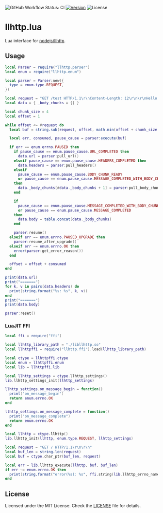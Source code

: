![GitHub Workflow Status: CI](https://img.shields.io/github/workflow/status/MunifTanjim/llhttp.lua/CI/main?label=CI&style=for-the-badge)
[![Version](https://img.shields.io/luarocks/v/MunifTanjim/llhttp?color=%232c3e67&style=for-the-badge)](https://luarocks.org/modules/MunifTanjim/llhttp)
![License](https://img.shields.io/github/license/MunifTanjim/llhttp.lua?style=for-the-badge)

# llhttp.lua

Lua interface for [nodejs/llhttp](https://github.com/nodejs/llhttp).

## Usage

```lua
local Parser = require("llhttp.parser")
local enum = require("llhttp.enum")

local parser = Parser:new({
  type = enum.type.REQUEST,
})

local request = "GET /test HTTP/1.1\r\nContent-Length: 12\r\n\r\nHello World!\r\n"
local data = { _body_chunks = {} }

local chunk_size = 4
local offset = 1

while offset <= #request do
  local buf = string.sub(request, offset, math.min(offset + chunk_size - 1, #request))

  local err, consumed, pause_cause = parser:execute(buf)

  if err == enum.errno.PAUSED then
    if pause_cause == enum.pause_cause.URL_COMPLETED then
      data.url = parser:pull_url()
    elseif pause_cause == enum.pause_cause.HEADERS_COMPLETED then
      data.headers = parser:pull_headers()
    elseif
      pause_cause == enum.pause_cause.BODY_CHUNK_READY
      or pause_cause == enum.pause_cause.MESSAGE_COMPLETED_WITH_BODY_CHUNK
    then
      data._body_chunks[#data._body_chunks + 1] = parser:pull_body_chunk()
    end

    if
      pause_cause == enum.pause_cause.MESSAGE_COMPLETED_WITH_BODY_CHUNK
      or pause_cause == enum.pause_cause.MESSAGE_COMPLETED
    then
      data.body = table.concat(data._body_chunks)
    end

    parser:resume()
  elseif err == enum.errno.PAUSED_UPGRADE then
    parser:resume_after_upgrade()
  elseif err ~= enum.errno.OK then
    error(parser:get_error_reason())
  end

  offset = offset + consumed
end

print(data.url)
print("=======")
for k, v in pairs(data.headers) do
  print(string.format("%s: %s", k, v))
end
print("=======")
print(data.body)

parser:reset()
```

### LuaJIT FFI

```lua
local ffi = require("ffi")

local llhttp_library_path = "./libllhttp.so"
local llhttpffi = require("llhttp.ffi").load(llhttp_library_path)

local ctype = llhttpffi.ctype
local enum = llhttpffi.enum
local lib = llhttpffi.lib

local llhttp_settings = ctype.llhttp_settings()
lib.llhttp_settings_init(llhttp_settings)

llhttp_settings.on_message_begin = function()
  print("on_message_begin")
  return enum.errno.OK
end

llhttp_settings.on_message_complete = function()
  print("on_message_complete")
  return enum.errno.OK
end

local llhttp = ctype.llhttp()
lib.llhttp_init(llhttp, enum.type.REQUEST, llhttp_settings)

local request = "GET / HTTP/1.1\r\n\r\n"
local buf_len = string.len(request)
local buf = ctype.char_ptr(buf_len, request)

local err = lib.llhttp_execute(llhttp, buf, buf_len)
if err ~= enum.errno.OK then
  print(string.format("error(%s): %s", ffi.string(lib.llhttp_errno_name(err)), ffi.string(llhttp.reason)))
end
```

## License

Licensed under the MIT License. Check the [LICENSE](./LICENSE) file for details.
